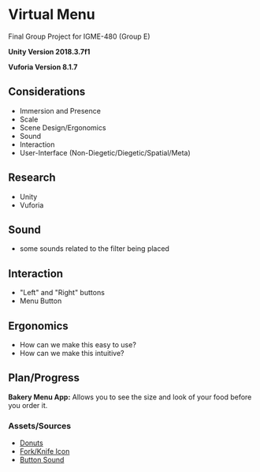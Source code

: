 # <b>Virtual Menu</b>
Final Group Project for IGME-480 (Group E)

<b>Unity Version 2018.3.7f1</b>

<b>Vuforia Version 8.1.7</b>

## <b>Considerations</b> 
- Immersion and Presence
- Scale
- Scene Design/Ergonomics
- Sound
- Interaction
- User-Interface (Non-Diegetic/Diegetic/Spatial/Meta)

## <b>Research</b>
- Unity
- Vuforia 

## <b>Sound</b>
- some sounds related to the filter being placed

## <b>Interaction</b>
- "Left" and "Right" buttons 
- Menu Button

## <b>Ergonomics</b> 
- How can we make this easy to use?
- How can we make this intuitive?

## <b>Plan/Progress</b>
<b>Bakery Menu App:</b> Allows you to see the size and look of your food before you order it. 

### <b>Assets/Sources</b>
- <a href="https://www.cgtrader.com/3d-models/food/miscellaneous/donuts-pack1">Donuts</a>
- <a href="https://www.google.com/search?q=food+icon&tbs=sur:fc,ic:trans&tbm=isch&source=lnt&sa=X&ved=0ahUKEwjQsLPo4-HhAhVKmeAKHdMHBtwQpwUIIQ&biw=1920&bih=937&dpr=1#imgrc=3eO7GlapwubztM:">Fork/Knife Icon</a>
- <a href="https://freesound.org/people/brnck/sounds/257357/">Button Sound</a>
